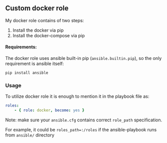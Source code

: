 
## Custom docker role
My docker role contains of two steps:
1. Install the docker via pip
2. Install the docker-compose via pip

#### Requirements:
The docker role uses ansible built-in pip (`ansible.builtin.pip`), so the only requirement is ansible itself:

`pip install ansible`


### Usage
To utilize docker role it is enough to mention it in the playbook file as:
```yaml
roles:
    - { role: docker, become: yes }
```

Note: make sure your `ansible.cfg` contains correct `role_path` specification.

For example, it could be `roles_path=:/roles` if the ansible-playbook runs from `ansible/` directory 